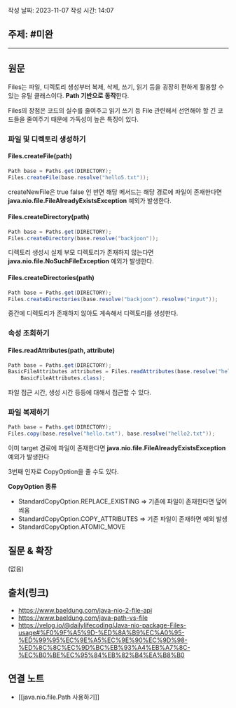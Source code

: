 작성 날짜: 2023-11-07
작성 시간: 14:07

## 주제: #미완

----
## 원문

Files는 파일, 디렉토리 생성부터 복제, 삭제, 쓰기, 읽기 등을 굉장히 편하게 활용할 수 있는 유틸 클래스이다. **Path 기반으로 동작**한다.

Files의 장점은 코드의 실수를 줄여주고 읽기 쓰기 등 File 관련해서 선언해야 할 긴 코드들을 줄여주기 때문에 가독성이 높은 특징이 있다.


### 파일 및 디렉토리 생성하기

#### Files.createFile(path)

```java
Path base = Paths.get(DIRECTORY);  
Files.createFile(base.resolve("hello5.txt"));
```

createNewFile은 true false 인 반면 해당 메서드는 해당 경로에 파일이 존재한다면 
**java.nio.file.FileAlreadyExistsException** 예외가 발생한다.

#### Files.createDirectory(path)

```java
Path base = Paths.get(DIRECTORY);  
Files.createDirectory(base.resolve("backjoon"));
```


디렉토리 생성시 실제 부모 디렉토리가 존재하지 않는다면 **java.nio.file.NoSuchFileException** 예외가 발생한다.

#### Files.createDirectories(path)

```java
Path base = Paths.get(DIRECTORY);  
Files.createDirectories(base.resolve("backjoon").resolve("input"));
```

중간에 디렉토리가 존재하지 않아도 계속해서 디렉토리를 생성한다.

### 속성 조회하기

#### Files.readAttributes(path, attribute)

```java
Path base = Paths.get(DIRECTORY);  
BasicFileAttributes attributes = Files.readAttributes(base.resolve("hello.txt"),  
    BasicFileAttributes.class);
```


파일 접근 시간, 생성 시간 등등에 대해서 접근할 수 있다.


### 파일 복제하기

```java
Path base = Paths.get(DIRECTORY);  
Files.copy(base.resolve("hello.txt"), base.resolve("hello2.txt"));
```

이미 target 경로에 파일이 존재한다면 **java.nio.file.FileAlreadyExistsException** 예외가 발생한다

3번째 인자로 CopyOption을 줄 수도 있다.

**CopyOption 종류**
- StandardCopyOption.REPLACE_EXISTING => 기존에 파일이 존재한다면 덮어 씌움
- StandardCopyOption.COPY_ATTRIBUTES => 기존 파일이 존재하면 예외 발생
- StandardCopyOption.ATOMIC_MOVE



## 질문 & 확장

(없음)

## 출처(링크)
- https://www.baeldung.com/java-nio-2-file-api
- https://www.baeldung.com/java-path-vs-file
- https://velog.io/@dailylifecoding/Java-nio-package-Files-usage#%F0%9F%A5%9D-%ED%8A%B9%EC%A0%95-%ED%99%95%EC%9E%A5%EC%9E%90%EC%9D%98-%ED%8C%8C%EC%9D%BC%EB%93%A4%EB%A7%8C-%EC%B0%BE%EC%95%84%EB%82%B4%EA%B8%B0
## 연결 노트

- [[java.nio.file.Path 사용하기]]








